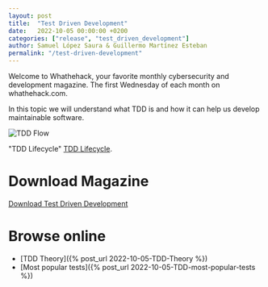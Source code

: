 ```yaml
---
layout: post
title:  "Test Driven Development"
date:   2022-10-05 00:00:00 +0200
categories: ["release", "test_driven_development"]
author: Samuel López Saura & Guillermo Martínez Esteban
permalink: "/test-driven-development"
---
```


Welcome to Whathehack, your favorite monthly cybersecurity and development
magazine. The first Wednesday of each month on whathehack.com.

In this topic we will understand what TDD is and how it can help us develop
maintainable software.

![TDD Flow](/assets/images/05_10_tdd_flow.png)

"TDD Lifecycle" 
[TDD Lifecycle](https://en.wikipedia.org/wiki/Test-driven_development#/media/File:TDD_Global_Lifecycle.png).

# Download Magazine

[Download Test Driven Development](/assets/releases/oct_22_test_driven_development.pdf)

# Browse online

- [TDD Theory]({% post_url 2022-10-05-TDD-Theory %})
- [Most popular tests]({% post_url 2022-10-05-TDD-most-popular-tests %})
